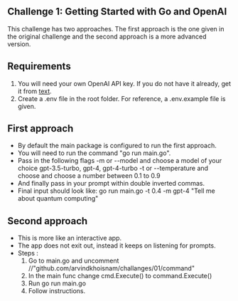 ## Challenge 1: Getting Started with Go and OpenAI

This challenge has two approaches. The first approach is the one given in the original challenge and the second approach is a more advanced version.

## Requirements

1. You will need your own OpenAI API key. If you do not have it already, get it from [text](https://platform.openai.com/account/api-keys).
2. Create a .env file in the root folder. For reference, a .env.example file is given.

## First approach

- By default the main package is configured to run the first approach.
- You will need to run the command "go run main.go".
- Pass in the following flags
  -m or --model and choose a model of your choice gpt-3.5-turbo, gpt-4, gpt-4-turbo
  -t or --temperature and choose and choose a number between 0.1 to 0.9
- And finally pass in your prompt within double inverted commas.
- Final input should look like: go run main.go -t 0.4 -m gpt-4 "Tell me about quantum computing"

## Second approach

- This is more like an interactive app.
- The app does not exit out, instead it keeps on listening for prompts.
- Steps :
  1. Go to main.go and uncomment //"github.com/arvindkhoisnam/challanges/01/command"
  2. In the main func change cmd.Execute() to command.Execute()
  3. Run go run main.go
  4. Follow instructions.
